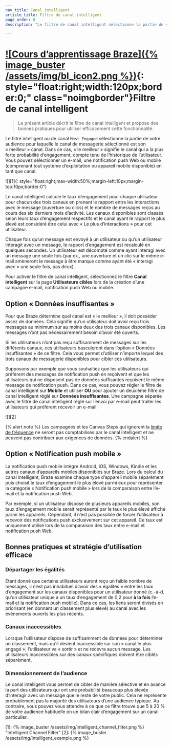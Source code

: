 ```yaml
---
nav_title: Canal intelligent
article_title: Filtre de canal intelligent
page_order: 0
description: "Le filtre de canal intelligent sélectionne la partie de votre audience pour laquelle le canal de messagerie sélectionné est son meilleur canal. Dans ce cas, « le meilleur » signifie celui qui a la plus forte probabilité d’engagement, compte tenu de l’historique de l’utilisateur."

---
```


# [![Cours d’apprentissage Braze]({% image_buster /assets/img/bl_icon2.png %})](https://learning.braze.com/most-engaged-channel){: style="float:right;width:120px;border:0;" class="noimgborder"}Filtre de canal intelligent

> Le présent article décrit le filtre de canal intelligent et propose des bonnes pratiques pour utiliser efficacement cette fonctionnalité.

Le filtre intelligent ou de canal `Most Engaged` sélectionne la partie de votre audience pour laquelle le canal de messagerie sélectionné est son « meilleur » canal. Dans ce cas, « le meilleur » signifie le canal qui a la plus forte probabilité d’engagement, compte tenu de l’historique de l’utilisateur. Vous pouvez sélectionner un e-mail, une notification push Web ou mobile (comprenant tout système d’exploitation ou appareil mobile disponible) en tant que canal.

![][1]{: style="float:right;max-width:50%;margin-left:10px;margin-top:10px;border:0"}

Le canal intelligent calcule le taux d’engagement pour chaque utilisateur pour chacun des trois canaux en prenant le rapport entre les interactions avec le message (ouverture ou clics) et le nombre de messages reçus au cours des six derniers mois d’activité. Les canaux disponibles sont classés selon leurs taux d’engagement respectifs et le canal ayant le rapport le plus élevé est considéré être celui avec « Le plus d’interactions » pour cet utilisateur. 

Chaque fois qu’un message est envoyé à un utilisateur ou qu’un utilisateur interagit avec un message, le rapport d’engagement est recalculé en quelques secondes. Un utilisateur est décompté comme ayant interagi avec un message une seule fois (par ex., une ouverture et un clic sur le même e-mail amèneront le message à être marqué comme ayant été « interagi avec » une seule fois, pas deux). 

Pour activer le filtre de canal intelligent, sélectionnez le filtre **Canal intelligent** sur la page **Utilisateurs cibles** lors de la création d’une campagne e-mail, notification push Web ou mobile.

## Option « Données insuffisantes »

Pour que Braze détermine quel canal est « le meilleur », il doit posséder assez de données. Cela signifie qu’un utilisateur doit avoir reçu trois messages au minimum sur au moins deux des trois canaux disponibles. Les messages n’ont pas nécessairement besoin d’avoir été ouverts. 

Si les utilisateurs n’ont pas reçu suffisamment de messages sur les différents canaux, ces utilisateurs basculeront dans l’option « Données insuffisantes » de ce filtre. Cela vous permet d’utiliser n’importe lequel des trois canaux de messagerie disponibles pour cibler ces utilisateurs.

Supposons par exemple que vous souhaitiez que les utilisateurs qui préfèrent des messages de notification push en reçoivent et que les utilisateurs qui ne disposent pas de données suffisantes reçoivent le même message de notification push. Dans ce cas, vous pouvez régler le filtre de canal intelligent sur **Mobile** et utiliser **OU** pour ajouter un deuxième filtre de canal intelligent réglé sur **Données insuffisantes**. Une campagne séparée avec le filtre de canal intelligent réglé sur l’envoi par e-mail peut traiter les utilisateurs qui préfèrent recevoir un e-mail.

![][2]

{% alert note %}
Les campagnes et les Canvas Steps qui ignorent la [limite de fréquence]({{site.baseurl}}/user_guide/engagement_tools/campaigns/testing_and_more/rate-limiting/#delivery-rules) ne seront pas comptabilisés par le canal intelligent et ne peuvent pas contribuer aux exigences de données.
{% endalert %}

## Option « Notification push mobile »

La notification push mobile intègre Android, iOS, Windows, Kindle et les autres canaux d’appareils mobiles disponibles sur Braze. Lors du calcul du canal intelligent, Braze examine chaque type d’appareil mobile séparément puis choisit le taux d’engagement le plus élevé parmi eux pour représenter la catégorie « Notification push mobile » lors de la comparaison entre l’e-mail et la notification push Web. 

Par exemple, si un utilisateur dispose de plusieurs appareils mobiles, son taux d’engagement mobile serait représenté par le taux le plus élevé affiché parmi les appareils. Cependant, il n’est pas possible de forcer l’utilisateur à recevoir des notifications push exclusivement sur cet appareil. Ce taux est uniquement utilisé lors de la comparaison des taux entre e-mail et notification push Web.

## Bonnes pratiques et stratégie d’utilisation efficace

### Départager les égalités

Étant donné que certains utilisateurs auront reçu un faible nombre de messages, il n’est pas inhabituel d’avoir des « égalités » entre les taux d’engagement sur les canaux disponibles pour un utilisateur donné (c.-à-d. qu’un utilisateur unique a un taux d’engagement de 0,2 pour **à la fois** l’e-mail et la notification push mobile). Dans ce cas, les liens seront divisés en priorisant (en donnant un classement plus élevé) au canal avec les événements ouverts les plus récents.

### Canaux inaccessibles

Lorsque l’utilisateur dispose de suffisamment de données pour déterminer un classement, mais qu’il devient inaccessible sur son « canal le plus engagé », l’utilisateur va « sortir » et ne recevra aucun message. Les utilisateurs inaccessibles sur des canaux spécifiques doivent être ciblés séparément.

### Dimensionnement de l’audience

Le canal intelligent vous permet de cibler de manière sélective et en avance la part des utilisateurs qui ont une probabilité beaucoup plus élevée d’interagir avec un message que le reste de votre public. Cela ne représente probablement pas la majorité des utilisateurs d’une audience typique. Au contraire, vous pouvez vous attendre à ce que ce filtre trouve que 5 à 20 % de votre audience habituelle on un bilan clair d’engagement sur un canal particulier.


[1]: {% image_buster /assets/img/intelligent_channel_filter.png %} "Intelligent Channel Filter"
[2]: {% image_buster /assets/img/intelligent_example.png %}
